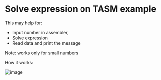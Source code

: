 # Solve expression on TASM example
 
This may help for:
* Input number in assembler,
* Solve expression
* Read data and print the message

Note: works only for small numbers


How it works:

![image](https://user-images.githubusercontent.com/89765480/163720576-05707d5b-ca7d-457d-b7a3-b4a913a42121.png)
